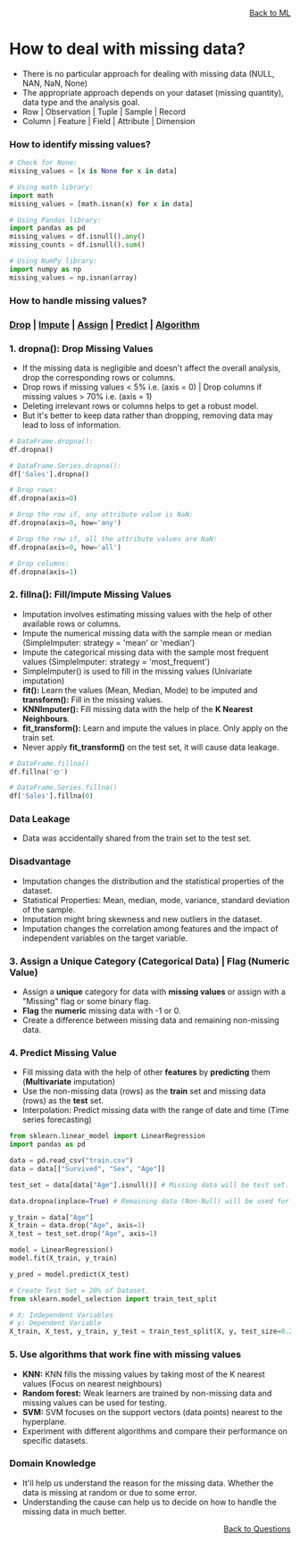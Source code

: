 <p align='right'><a align="right" href="https://github.com/KIRANKUMAR7296/Library/blob/main/Machine%20Learning/Machine%20Learning%20Models.md">Back to ML</a></p>

# How to deal with missing data?
- There is no particular approach for dealing with missing data (NULL, NAN, NaN, None) 
- The appropriate approach depends on your dataset (missing quantity), data type and the analysis goal.
- Row | Observation | Tuple | Sample | Record            
- Column | Feature | Field | Attribute | Dimension 

### How to identify missing values?
```python
# Check for None:
missing_values = [x is None for x in data]

# Using math library: 
import math 
missing_values = [math.isnan(x) for x in data]

# Using Pandas library:
import pandas as pd 
missing_values = df.isnull().any()
missing_counts = df.isnull().sum()

# Using NumPy library:
import numpy as np
missing_values = np.isnan(array)
```

### How to handle missing values?

<h3><a href="#del">Drop</a> | <a href="#impute">Impute</a> | <a href="#assign">Assign</a> | <a href="#predict">Predict</a> | <a href="#algo">Algorithm</a></h3>

<h3 name="del">1. dropna(): Drop Missing Values</h3>

- If the missing data is negligible and doesn't affect the overall analysis, drop the corresponding rows or columns.
- Drop rows if missing values < 5% i.e. (axis = 0) | Drop columns if missing values > 70% i.e. (axis = 1)
- Deleting irrelevant rows or columns helps to get a robust model.
- But it's better to keep data rather than dropping, removing data may lead to loss of information.

```python
# DataFrame.dropna():
df.dropna()

# DataFrame.Series.dropna():
df['Sales'].dropna()

# Drop rows:
df.dropna(axis=0)

# Drop the row if, any attribute value is NaN:
df.dropna(axis=0, how='any')

# Drop the row if, all the attribute values are NaN:
df.dropna(axis=0, how='all')

# Drop columns:
df.dropna(axis=1)
```

<h3 name="impute">2. fillna(): Fill/Impute Missing Values</h3>

- Imputation involves estimating missing values with the help of other available rows or columns.
- Impute the numerical missing data with the sample mean or median (SimpleImputer: strategy = 'mean' or 'median') 
- Impute the categorical missing data with the sample most frequent values (SimpleImputer: strategy = 'most_frequent') 
- SimpleImputer() is used to fill in the missing values (Univariate imputation) 
- **fit():** Learn the values (Mean, Median, Mode) to be imputed and **transform():** Fill in the missing values.
- **KNNImputer():** Fill missing data with the help of the **K Nearest Neighbours**.
- **fit_transform():** Learn and impute the values in place. Only apply on the train set.
- Never apply **fit_transform()** on the test set, it will cause data leakage.

```python
# DataFrame.fillna()
df.fillna('🌞')

# DataFrame.Series.fillna()
df['Sales'].fillna(0)
```

### Data Leakage 
- Data was accidentally shared from the train set to the test set.

### Disadvantage
- Imputation changes the distribution and the statistical properties of the dataset.
- Statistical Properties: Mean, median, mode, variance, standard deviation of the sample.
- Imputation might bring skewness and new outliers in the dataset.
- Imputation changes the correlation among features and the impact of independent variables on the target variable.

<h3 name="assign">3. Assign a Unique Category (Categorical Data) | Flag (Numeric Value)</h3>

- Assign a **unique** category for data with **missing values** or assign with a "Missing" flag or some binary flag.
- **Flag** the **numeric** missing data with -1 or 0.
- Create a difference between missing data and remaining non-missing data.

<h3 name="predict">4. Predict Missing Value</h3>

- Fill missing data with the help of other **features** by **predicting** them (**Multivariate** imputation) 
- Use the non-missing data (rows) as the **train** set and missing data (rows) as the **test** set.
- Interpolation: Predict missing data with the range of date and time (Time series forecasting) 

```python
from sklearn.linear_model import LinearRegression
import pandas as pd

data = pd.read_csv("train.csv")
data = data[["Survived", "Sex", "Age"]]

test_set = data[data["Age"].isnull()] # Missing data will be test set.

data.dropna(inplace=True) # Remaining data (Non-Null) will be used for training the model.

y_train = data["Age"]
X_train = data.drop("Age", axis=1)
X_test = test_set.drop("Age", axis=1)

model = LinearRegression()
model.fit(X_train, y_train)

y_pred = model.predict(X_test)
```

```python
# Create Test Set = 20% of Dataset.
from sklearn.model_selection import train_test_split

# X: Independent Variables 
# y: Dependent Variable
X_train, X_test, y_train, y_test = train_test_split(X, y, test_size=0.2, random_state=1)
```

<h3 name="algo"> 5. Use algorithms that work fine with missing values</h3>

- **KNN:** KNN fills the missing values by taking most of the K nearest values (Focus on nearest neighbours)
- **Random forest:** Weak learners are trained by non-missing data and missing values can be used for testing.
- **SVM:** SVM focuses on the support vectors (data points) nearest to the hyperplane.
- Experiment with different algorithms and compare their performance on specific datasets.

### Domain Knowledge
- It'll help us understand the reason for the missing data. Whether the data is missing at random or due to some error.
- Understanding the cause can help us to decide on how to handle the missing data in much better.

<p align='right'><a align="right" href="https://github.com/KIRANKUMAR7296/Library/blob/main/Interview.md">Back to Questions</a></p>
